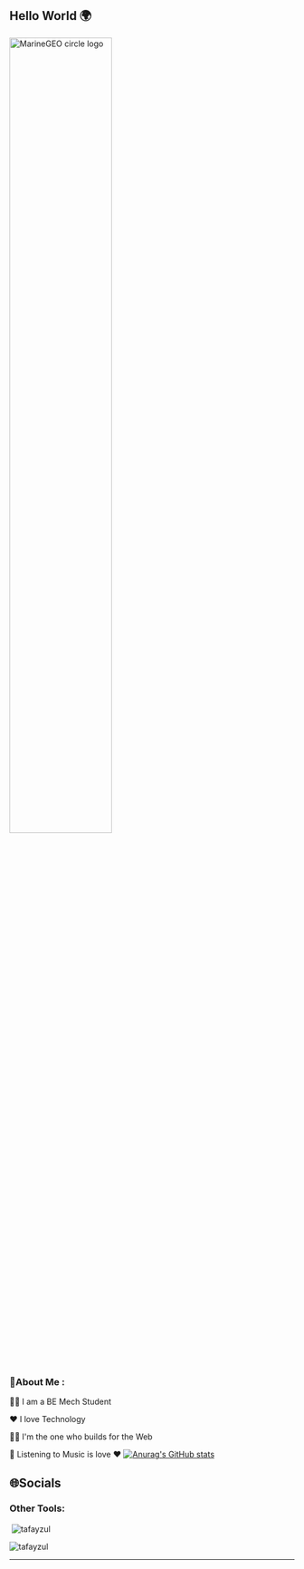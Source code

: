 ## Hello World 🌍

<img src="http://studiopixel.in/wp-content/uploads/2017/11/senior-front-end-developer-openings-1.gif" alt="MarineGEO circle logo" width="60%">

### 💫About Me :
👨‍🎓 I am a BE Mech Student

❤️ I love Technology

🧑‍💻 I'm the one who builds for the Web

🎵 Listening to Music is love ❤️
[![Anurag's GitHub stats](https://github-readme-stats.vercel.app/api?tafayzul=anuraghazra)](https://github.com/anuraghazra/github-readme-stats)

## 🌐Socials


<h3 align="left">Other Tools:</h3>

<p>&nbsp;<img align="center" src="https://github.com/tafayzul" alt="tafayzul" /></p>

<p><img align="center" src="www.linkedin.com/in/tafayzul-pathan" alt="tafayzul" /></p>

---
